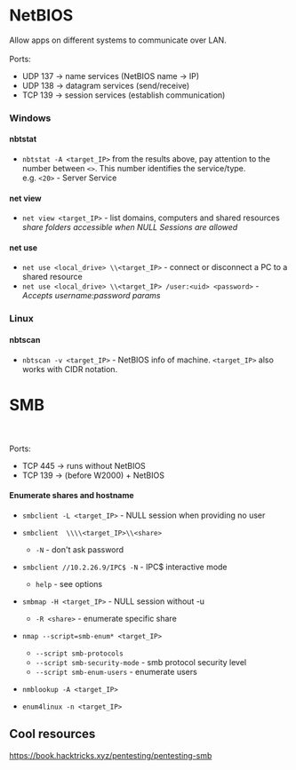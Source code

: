 # NetBIOS
Allow apps on different systems to communicate over LAN.
<br><br>Ports:
- UDP 137 -> name services (NetBIOS name -> IP)
- UDP 138 -> datagram services (send/receive)
- TCP 139 -> session services (establish communication)

### Windows
#### nbtstat
* `nbtstat -A <target_IP>`
from the results above, pay attention to the number between `<>`. This number identifies the service/type.</br>
e.g. `<20>` - Server Service

#### net view
* `net view <target_IP>` - list domains, computers and shared resources<br>
	_share folders accessible when NULL Sessions are allowed_

#### net use
* `net use <local_drive> \\<target_IP>` - connect or disconnect a PC to a shared resource<br>
* `net use <local_drive> \\<target_IP> /user:<uid> <password>` - _Accepts username:password params_

### Linux
#### nbtscan
* `nbtscan -v <target_IP>` - NetBIOS info of machine. `<target_IP>` also works with CIDR notation.

# SMB
<br><br>Ports:
- TCP 445 -> runs without NetBIOS
- TCP 139 -> (before W2000) + NetBIOS
#### Enumerate shares and hostname
* `smbclient -L <target_IP>` - NULL session when providing no user
* `smbclient  \\\\<target_IP>\\<share>`
	* `-N` - don't ask password
* `smbclient //10.2.26.9/IPC$ -N` - IPC$ interactive mode
	* `help` - see options


* `smbmap -H <target_IP>` - NULL session without -u
	* `-R <share>` - enumerate specific share


* `nmap --script=smb-enum* <target_IP>`
	* `--script smb-protocols`
	* `--script smb-security-mode` - smb protocol security level
	* `--script smb-enum-users` - enumerate users


* `nmblookup -A <target_IP>`

	
* `enum4linux -n <target_IP>`


## Cool resources
https://book.hacktricks.xyz/pentesting/pentesting-smb